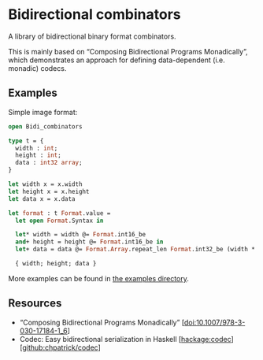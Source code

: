 # Bidirectional combinators

A library of bidirectional binary format combinators.

This is mainly based on “Composing Bidirectional Programs Monadically”,
which demonstrates an approach for defining data-dependent (i.e. monadic) codecs.

## Examples

Simple image format:

<!-- $MDX file=examples/image.ml -->
```ocaml
open Bidi_combinators

type t = {
  width : int;
  height : int;
  data : int32 array;
}

let width x = x.width
let height x = x.height
let data x = x.data

let format : t Format.value =
  let open Format.Syntax in

  let* width = width @= Format.int16_be
  and+ height = height @= Format.int16_be in
  let+ data = data @= Format.Array.repeat_len Format.int32_be (width * height) in

  { width; height; data }
```

More examples can be found in [the examples directory](./examples).

## Resources

- “Composing Bidirectional Programs Monadically”
  [[doi:10.1007/978-3-030-17184-1_6](https://doi.org/10.1007/978-3-030-17184-1_6)]
- Codec: Easy bidirectional serialization in Haskell
  [[hackage:codec](https://hackage.haskell.org/package/codec>)]
  [[github:chpatrick/codec](https://github.com/chpatrick/codec>)]
